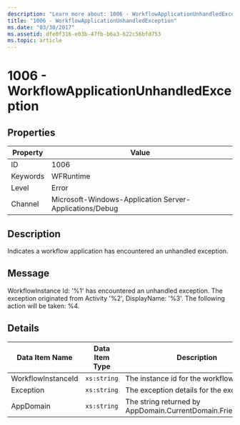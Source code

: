 ```yaml
---
description: "Learn more about: 1006 - WorkflowApplicationUnhandledException"
title: "1006 - WorkflowApplicationUnhandledException"
ms.date: "03/30/2017"
ms.assetid: dfe0f316-e03b-47fb-b6a3-622c56bfd753
ms.topic: article
---
```

# 1006 - WorkflowApplicationUnhandledException

## Properties

| Property | Value |
| - | - |
|ID|1006|  
|Keywords|WFRuntime|  
|Level|Error|  
|Channel|Microsoft-Windows-Application Server-Applications/Debug|  
  
## Description  

 Indicates a workflow application has encountered an unhandled exception.  
  
## Message  

 WorkflowInstance Id: '%1' has encountered an unhandled exception.  The exception originated from Activity '%2', DisplayName: '%3'.  The following action will be taken: %4.  
  
## Details  
  
|Data Item Name|Data Item Type|Description|  
|--------------------|--------------------|-----------------|  
|WorkflowInstanceId|`xs:string`|The instance id for the workflow|  
|Exception|`xs:string`|The exception details for the exception|  
|AppDomain|`xs:string`|The string returned by AppDomain.CurrentDomain.FriendlyName.|
